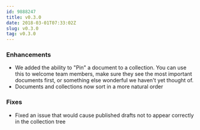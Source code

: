 ```yaml
---
id: 9888247
title: v0.3.0
date: 2018-03-01T07:33:02Z
slug: v0.3.0
tag: v0.3.0
---
```

    
### Enhancements

- We added the ability to "Pin" a document to a collection. You can use this to welcome team members, make sure they see the most important documents first, or something else wonderful we haven't yet thought of.
- Documents and collections now sort in a more natural order

### Fixes

- Fixed an issue that would cause published drafts not to appear correctly in the collection tree
      